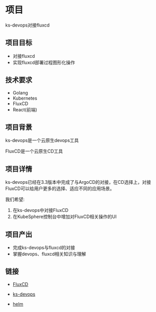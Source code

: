 # 项目

ks-devops对接fluxcd

## 项目目标

* 对接fluxcd
* 实现fluxcd部署过程图形化操作

## 技术要求

* Golang
* Kubernetes
* FluxCD
* React(前端)

## 项目背景

ks-devops是一个云原生devops工具

FluxCD是一个云原生CD工具

## 项目详情

ks-devops已经在3.3版本中完成了与ArgoCD的对接，在CD选择上，对接FluxCD可以给用户更多的选择、适应不同的应用场景。

我们希望:

1. 在ks-devops中对接FluxCD
2. 在KubeSphere控制台中增加对FluxCD相关操作的UI

## 项目产出

* 完成ks-devops与fluxcd的对接
* 掌握devops、fluxcd相关知识与理解

## 链接

* [FluxCD](https://fluxcd.io/)

* [ks-devops](https://github.com/kubesphere/ks-devops)
* [helm](https://helm.sh/)
